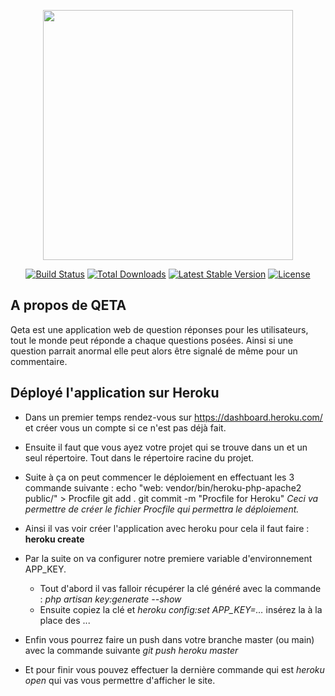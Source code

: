 <p align="center"><a href="https://laravel.com" target="_blank"><img src="https://raw.githubusercontent.com/laravel/art/master/logo-lockup/5%20SVG/2%20CMYK/1%20Full%20Color/laravel-logolockup-cmyk-red.svg" width="400"></a></p>

<p align="center">
<a href="https://travis-ci.org/laravel/framework"><img src="https://travis-ci.org/laravel/framework.svg" alt="Build Status"></a>
<a href="https://packagist.org/packages/laravel/framework"><img src="https://img.shields.io/packagist/dt/laravel/framework" alt="Total Downloads"></a>
<a href="https://packagist.org/packages/laravel/framework"><img src="https://img.shields.io/packagist/v/laravel/framework" alt="Latest Stable Version"></a>
<a href="https://packagist.org/packages/laravel/framework"><img src="https://img.shields.io/packagist/l/laravel/framework" alt="License"></a>
</p>

## A propos de QETA

Qeta est une application web de question réponses pour les utilisateurs, tout le monde peut réponde a chaque questions posées. Ainsi si une question parrait anormal elle peut alors être signalé de même pour un commentaire.

## Déployé l'application sur Heroku

- Dans un premier temps rendez-vous sur https://dashboard.heroku.com/ et créer vous un compte si ce n'est pas déjà fait.

- Ensuite il faut que vous ayez votre projet qui se trouve dans un et un seul répertoire. Tout dans le répertoire racine du projet.

- Suite à ça on peut commencer le déploiement en effectuant les 3 commande suivante : 
    echo "web: vendor/bin/heroku-php-apache2 public/" > Procfile
    git add .
    git commit -m "Procfile for Heroku"
*Ceci va permettre de créer le fichier Procfile qui permettra le déploiement.*

- Ainsi il vas voir créer l'application avec heroku pour cela il faut faire : **heroku create**

- Par la suite on va configurer notre premiere variable d'environnement APP_KEY.
    - Tout d'abord il vas falloir récupérer la clé généré avec la commande : *php artisan key:generate --show*
    - Ensuite copiez la clé et *heroku config:set APP_KEY=…*
    insérez la à la place des ...

- Enfin vous pourrez faire un push dans votre branche master (ou main) avec la commande suivante *git push heroku master*

- Et pour finir vous pouvez effectuer la dernière commande qui est *heroku open* qui vas vous permettre d'afficher le site.